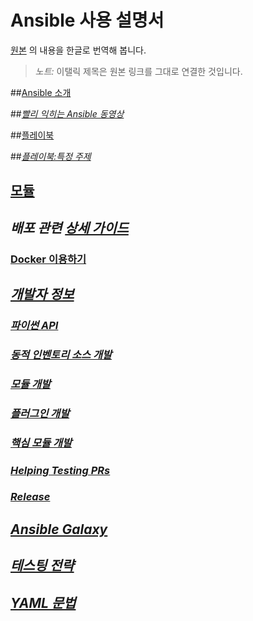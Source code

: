 # Ansible 사용 설명서

[원본](http://docs.ansible.com/ansible/index.html) 의 내용을 한글로 번역해 봅니다.
> *노트:* 이탤릭 제목은 원본 링크를 그대로 연결한 것입니다.

##[Ansible 소개](Asible%20소개.md)

##*[빨리 익히는 Ansible 동영상](https://www.ansible.com/quick-start-video)*

##[플레이북](플레이북.md)

##*[플레이북:특정 주제](http://docs.ansible.com/ansible/playbooks_special_topics.html)*

## [모듈](모듈.md)

## *배포 관련 [상세 가이드](http://docs.ansible.com/ansible/guides.html)*

### [Docker 이용하기](GettingStartedWithDocker.md)

## *[개발자 정보](http://docs.ansible.com/ansible/developing.html)*

### *[파이썬 API](http://docs.ansible.com/ansible/developing_api.html)*

### *[동적 인벤토리 소스 개발](http://docs.ansible.com/ansible/developing_inventory.html)*

### *[모듈 개발](http://docs.ansible.com/ansible/developing_modules.html)*

### *[플러그인 개발](http://docs.ansible.com/ansible/developing_plugins.html)*

### *[핵심 모듈 개발](http://docs.ansible.com/ansible/developing_core.html)*

### *[Helping Testing PRs](http://docs.ansible.com/ansible/developing_test_pr.html)*

### *[Release](http://docs.ansible.com/ansible/developing_releases.html)*


## *[Ansible Galaxy](http://docs.ansible.com/ansible/galaxy.html)*

## *[테스팅 전략](http://docs.ansible.com/ansible/test_strategies.html)*

## *[YAML 문법](http://docs.ansible.com/ansible/YAMLSyntax.html)*

